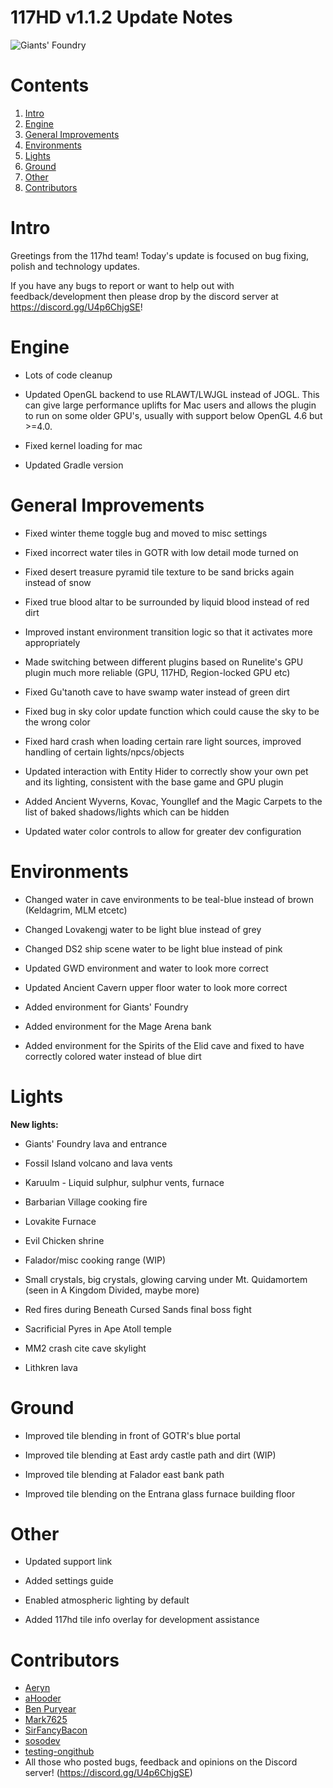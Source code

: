 ﻿# 117HD v1.1.2 Update Notes

![Giants' Foundry](https://user-images.githubusercontent.com/73786759/181764405-c4ab648b-697a-4c24-a86d-661623680116.png)

# Contents
1.  [Intro](#intro)
2.  [Engine](#engine)
3.  [General Improvements](#general-improvements)
4.  [Environments](#environments)
5.  [Lights](#lights)
6.  [Ground](#ground)
7.  [Other](#other)
8.  [Contributors](#contributors)

# Intro
Greetings from the 117hd team! Today's update is focused on bug fixing, polish and technology updates.

If you have any bugs to report or want to help out with feedback/development then please drop by the discord server at https://discord.gg/U4p6ChjgSE!

# Engine
* Lots of code cleanup

* Updated OpenGL backend to use RLAWT/LWJGL instead of JOGL. This can give large performance uplifts for Mac users and allows the plugin to run on some older GPU's, usually with support below OpenGL 4.6 but >=4.0.
* Fixed kernel loading for mac
* Updated Gradle version

# General Improvements
* Fixed winter theme toggle bug and moved to misc settings

* Fixed incorrect water tiles in GOTR with low detail mode turned on
* Fixed desert treasure pyramid tile texture to be sand bricks again instead of snow
* Fixed true blood altar to be surrounded by liquid blood instead of red dirt
* Improved instant environment transition logic so that it activates more appropriately
* Made switching between different plugins based on Runelite's GPU plugin much more reliable (GPU, 117HD, Region-locked GPU etc)
* Fixed Gu'tanoth cave to have swamp water instead of green dirt
* Fixed bug in sky color update function which could cause the sky to be the wrong color
* Fixed hard crash when loading certain rare light sources, improved handling of certain lights/npcs/objects
* Updated interaction with Entity Hider to correctly show your own pet and its lighting, consistent with the base game and GPU plugin
* Added Ancient Wyverns, Kovac, Youngllef and the Magic Carpets to the list of baked shadows/lights which can be hidden
* Updated water color controls to allow for greater dev configuration

# Environments
* Changed water in cave environments to be teal-blue instead of brown (Keldagrim, MLM etcetc)

* Changed Lovakengj water to be light blue instead of grey
* Changed DS2 ship scene water to be light blue instead of pink
* Updated GWD environment and water to look more correct
* Updated Ancient Cavern upper floor water to look more correct
* Added environment for Giants' Foundry
* Added environment for the Mage Arena bank
* Added environment for the Spirits of the Elid cave and fixed to have correctly colored water instead of blue dirt

# Lights
**New lights:**
* Giants' Foundry lava and entrance

* Fossil Island volcano and lava vents
* Karuulm - Liquid sulphur, sulphur vents, furnace
* Barbarian Village cooking fire
* Lovakite Furnace
* Evil Chicken shrine
* Falador/misc cooking range (WIP)
* Small crystals, big crystals, glowing carving under Mt. Quidamortem (seen in A Kingdom Divided, maybe more)
* Red fires during Beneath Cursed Sands final boss fight
* Sacrificial Pyres in Ape Atoll temple
* MM2 crash cite cave skylight
* Lithkren lava

# Ground
* Improved tile blending in front of GOTR's blue portal
  
* Improved tile blending at East ardy castle path and dirt (WIP)
* Improved tile blending at Falador east bank path
* Improved tile blending on the Entrana glass furnace building floor

# Other
* Updated support link
  
* Added settings guide
* Enabled atmospheric lighting by default
* Added 117hd tile info overlay for development assistance

# Contributors
- [Aeryn](https://github.com/xxEzri)
- [aHooder](https://github.com/aHooder)
- [Ben Puryear](https://github.com/Ben10164)
- [Mark7625](https://github.com/Mark7625)
- [SirFancyBacon](https://github.com/SirFancyBacon)
- [sosodev](https://github.com/sosodev)
- [testing-ongithub](https://github.com/testing-ongithub)
- All those who posted bugs, feedback and opinions on the Discord server! (https://discord.gg/U4p6ChjgSE)
